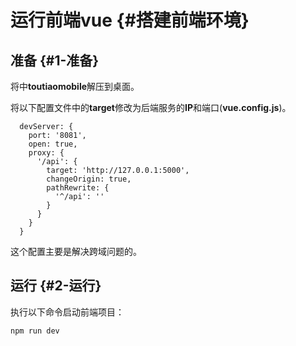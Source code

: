 # 运行前端vue {#搭建前端环境}

## 准备 {#1-准备}

将中**toutiaomobile**解压到桌面。

将以下配置文件中的**target**修改为后端服务的**IP**和端口\(**vue.config.js**\)。

```
  devServer: {
    port: '8081',
    open: true,
    proxy: {
      '/api': {
        target: 'http://127.0.0.1:5000',
        changeOrigin: true,
        pathRewrite: {
          '^/api': ''
        }
      }
    }
  }
```

这个配置主要是解决跨域问题的。

## 运行 {#2-运行}

执行以下命令启动前端项目：

```
npm run dev
```



